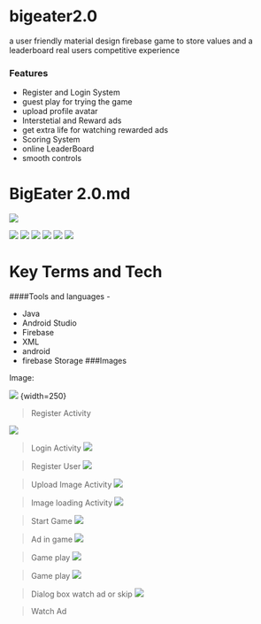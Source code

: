 # bigeater2.0
a user friendly material design firebase game to store values and a leaderboard real users competitive experience 
### Features

- Register and Login System
- guest play for trying the game
- upload profile avatar
- Interstetial and Reward ads
- get extra life for watching rewarded ads
- Scoring System
- online LeaderBoard
-	smooth controls
# BigEater 2.0.md

![](https://play-lh.googleusercontent.com/pf73akQJHIypOH-ytR9L5LezVFb841Ig8ozEkR3NtqM0aEQOcq-yvReW1fpL3tFUd35a=w240-h480-rw)

![](https://img.shields.io/github/stars/pandao/editor.md.svg) ![](https://img.shields.io/github/forks/pandao/editor.md.svg) ![](https://img.shields.io/github/tag/pandao/editor.md.svg) ![](https://img.shields.io/github/release/pandao/editor.md.svg) ![](https://img.shields.io/github/issues/pandao/editor.md.svg) ![](https://img.shields.io/bower/v/editor.md.svg)




 Key Terms and Tech
=============

####Tools and languages -

- Java
- Android Studio
- Firebase
- XML
- android
- firebase Storage
###Images

Image:

![](https://i.imgur.com/PSk5oWr.png) {width=250}

> Register Activity

![]([https://i.imgur.com/5UB3Gq2.png](https://camo.githubusercontent.com/4bd89df0dd417f71af2d592035dda6263ff1956c9fa01723e8b7be3acff52152/68747470733a2f2f692e696d6775722e636f6d2f50536b356f57722e706e67))

> Login Activity
![](https://i.imgur.com/oA283Va.png)

> Register User
![](https://i.imgur.com/zldzfFZ.png)

> Upload Image Activity
![](https://i.imgur.com/QoOZNYN.png)

> Image loading Activity
![](https://i.imgur.com/GzSpdGg.png)

> Start Game
![](https://i.imgur.com/qkmqAEf.png)

> Ad in game
![](https://i.imgur.com/5xnVqaC.png)

> Game play
![](https://i.imgur.com/xe4PCpB.png)

> Game play
![](https://i.imgur.com/ZJhCHjp.png)

> Dialog box watch ad or skip
![](https://i.imgur.com/FgAJYj1.png)

> Watch Ad
